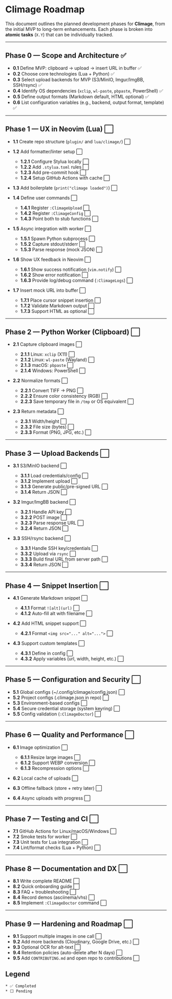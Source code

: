# Climage Roadmap

This document outlines the planned development phases for **Climage**, from the initial MVP to long-term enhancements.
Each phase is broken into **atomic tasks** (`X.Y`) that can be individually tracked.

---

## Phase 0 — Scope and Architecture ✅

* **0.1** Define MVP: clipboard → upload → insert URL in buffer ✅
* **0.2** Choose core technologies (Lua + Python) ✅
* **0.3** Select upload backends for MVP (S3/MinIO, Imgur/ImgBB, SSH/rsync) ✅
* **0.4** Identify OS dependencies (`xclip`, `wl-paste`, `pbpaste`, PowerShell) ✅
* **0.5** Define output formats (Markdown default, HTML optional) ✅
* **0.6** List configuration variables (e.g., backend, output format, template) ✅

---

## Phase 1 — UX in Neovim (Lua) ⬜

* **1.1** Create repo structure (`plugin/` and `lua/climage/`) ⬜
* **1.2** Add formatter/linter setup ⬜

  * **1.2.1** Configure Stylua locally ⬜
  * **1.2.2** Add `.stylua.toml` rules ⬜
  * **1.2.3** Add pre-commit hook ⬜
  * **1.2.4** Setup GitHub Actions with cache ⬜
* **1.3** Add boilerplate (`print("climage loaded")`) ⬜
* **1.4** Define user commands ⬜

  * **1.4.1** Register `:ClimageUpload` ⬜
  * **1.4.2** Register `:ClimageConfig` ⬜
  * **1.4.3** Point both to stub functions ⬜
* **1.5** Async integration with worker ⬜

  * **1.5.1** Spawn Python subprocess ⬜
  * **1.5.2** Capture stdout/stderr ⬜
  * **1.5.3** Parse response (mock JSON) ⬜
* **1.6** Show UX feedback in Neovim ⬜

  * **1.6.1** Show success notification (`vim.notify`) ⬜
  * **1.6.2** Show error notification ⬜
  * **1.6.3** Provide log/debug command (`:ClimageLogs`) ⬜
* **1.7** Insert mock URL into buffer ⬜

  * **1.7.1** Place cursor snippet insertion ⬜
  * **1.7.2** Validate Markdown output ⬜
  * **1.7.3** Support HTML as optional ⬜

---

## Phase 2 — Python Worker (Clipboard) ⬜

* **2.1** Capture clipboard images ⬜

  * **2.1.1** Linux: `xclip` (X11) ⬜
  * **2.1.2** Linux: `wl-paste` (Wayland) ⬜
  * **2.1.3** macOS: `pbpaste` ⬜
  * **2.1.4** Windows: PowerShell ⬜
* **2.2** Normalize formats ⬜

  * **2.2.1** Convert TIFF → PNG ⬜
  * **2.2.2** Ensure color consistency (RGB) ⬜
  * **2.2.3** Save temporary file in `/tmp` or OS equivalent ⬜
* **2.3** Return metadata ⬜

  * **2.3.1** Width/height ⬜
  * **2.3.2** File size (bytes) ⬜
  * **2.3.3** Format (PNG, JPG, etc.) ⬜

---

## Phase 3 — Upload Backends ⬜

* **3.1** S3/MinIO backend ⬜

  * **3.1.1** Load credentials/config ⬜
  * **3.1.2** Implement upload ⬜
  * **3.1.3** Generate public/pre-signed URL ⬜
  * **3.1.4** Return JSON ⬜
* **3.2** Imgur/ImgBB backend ⬜

  * **3.2.1** Handle API key ⬜
  * **3.2.2** POST image ⬜
  * **3.2.3** Parse response URL ⬜
  * **3.2.4** Return JSON ⬜
* **3.3** SSH/rsync backend ⬜

  * **3.3.1** Handle SSH key/credentials ⬜
  * **3.3.2** Upload via `rsync` ⬜
  * **3.3.3** Build final URL from server path ⬜
  * **3.3.4** Return JSON ⬜

---

## Phase 4 — Snippet Insertion ⬜

* **4.1** Generate Markdown snippet ⬜

  * **4.1.1** Format `![alt](url)` ⬜
  * **4.1.2** Auto-fill alt with filename ⬜
* **4.2** Add HTML snippet support ⬜

  * **4.2.1** Format `<img src="..." alt="...">` ⬜
* **4.3** Support custom templates ⬜

  * **4.3.1** Define in config ⬜
  * **4.3.2** Apply variables (url, width, height, etc.) ⬜

---

## Phase 5 — Configuration and Security ⬜

* **5.1** Global configs (\~/.config/climage/config.json) ⬜
* **5.2** Project configs (.climage.json in repo) ⬜
* **5.3** Environment-based configs ⬜
* **5.4** Secure credential storage (system keyring) ⬜
* **5.5** Config validation (`:ClimageDoctor`) ⬜

---

## Phase 6 — Quality and Performance ⬜

* **6.1** Image optimization ⬜

  * **6.1.1** Resize large images ⬜
  * **6.1.2** Support WEBP conversion ⬜
  * **6.1.3** Recompression options ⬜
* **6.2** Local cache of uploads ⬜
* **6.3** Offline fallback (store + retry later) ⬜
* **6.4** Async uploads with progress ⬜

---

## Phase 7 — Testing and CI ⬜

* **7.1** GitHub Actions for Linux/macOS/Windows ⬜
* **7.2** Smoke tests for worker ⬜
* **7.3** Unit tests for Lua integration ⬜
* **7.4** Lint/format checks (Lua + Python) ⬜

---

## Phase 8 — Documentation and DX ⬜

* **8.1** Write complete README ⬜
* **8.2** Quick onboarding guide ⬜
* **8.3** FAQ + troubleshooting ⬜
* **8.4** Record demos (asciinema/vhs) ⬜
* **8.5** Implement `:ClimageDoctor` command ⬜

---

## Phase 9 — Hardening and Roadmap ⬜

* **9.1** Support multiple images in one call ⬜
* **9.2** Add more backends (Cloudinary, Google Drive, etc.) ⬜
* **9.3** Optional OCR for alt-text ⬜
* **9.4** Retention policies (auto-delete after N days) ⬜
* **9.5** Add `CONTRIBUTING.md` and open repo to contributions ⬜

## Legend
    * ✅ Completed
    * ⬜ Pending
